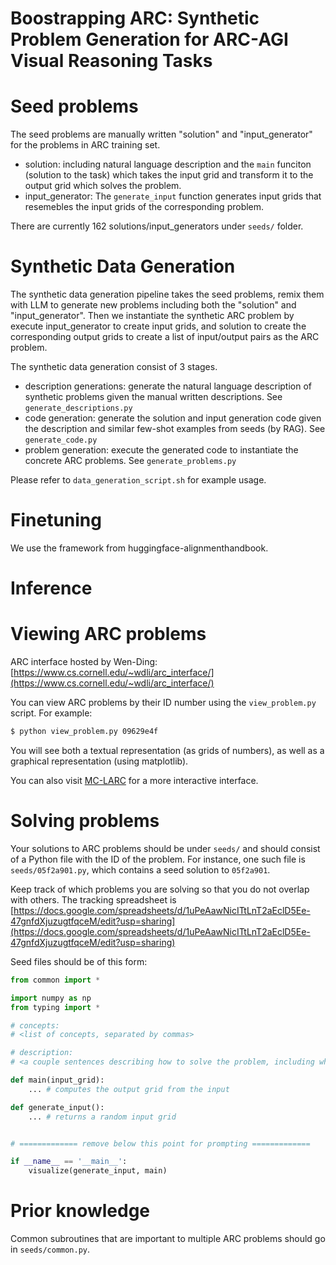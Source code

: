 # Boostrapping ARC: Synthetic Problem Generation for ARC-AGI Visual Reasoning Tasks

# Seed problems

The seed problems are manually written "solution" and "input_generator" for the problems in ARC training set.

* solution: including natural language description and the `main` funciton (solution to the task) which takes the input grid and transform it to the output grid which solves the problem.
* input_generator: The `generate_input` function generates input grids that resemebles the input grids of the corresponding problem.

There are currently 162 solutions/input_generators under `seeds/` folder.

# Synthetic Data Generation

The synthetic data generation pipeline takes the seed problems, remix them with LLM to generate new problems including both the "solution" and "input_generator". Then we instantiate the synthetic ARC problem by execute input_generator to create input grids, and solution to create the corresponding output grids to create a list of input/output pairs as the ARC problem.

The synthetic data generation consist of 3 stages.

* description generations: generate the natural language description of synthetic problems given the manual written descriptions. See `generate_descriptions.py `
* code generation: generate the solution and input generation code given the description and similar few-shot examples from seeds (by RAG). See `generate_code.py`
* problem generation: execute the generated code to instantiate the concrete ARC problems. See `generate_problems.py`

Please refer to `data_generation_script.sh` for example usage.

# Finetuning

We use the framework from huggingface-alignmenthandbook.


# Inference

# 

# Viewing ARC problems

ARC interface hosted by Wen-Ding: [https://www.cs.cornell.edu/~wdli/arc_interface/](https://www.cs.cornell.edu/~wdli/arc_interface/)

You can view ARC problems by their ID number using the `view_problem.py` script. For example:
```bash
$ python view_problem.py 09629e4f
```
You will see both a textual representation (as grids of numbers), as well as a graphical representation (using matplotlib).

You can also visit [MC-LARC](https://mc-larc.github.io/) for a more interactive interface.


# Solving problems

Your solutions to ARC problems should be under `seeds/` and should consist of a Python file with the ID of the problem.
For instance, one such file is `seeds/05f2a901.py`, which contains a seed solution to `05f2a901`.

Keep track of which problems you are solving so that you do not overlap with others. The tracking spreadsheet is [https://docs.google.com/spreadsheets/d/1uPeAawNicITtLnT2aEclD5Ee-47gnfdXjuzugtfqceM/edit?usp=sharing](https://docs.google.com/spreadsheets/d/1uPeAawNicITtLnT2aEclD5Ee-47gnfdXjuzugtfqceM/edit?usp=sharing)


Seed files should be of this form:
```python
from common import *

import numpy as np
from typing import *

# concepts:
# <list of concepts, separated by commas>

# description:
# <a couple sentences describing how to solve the problem, including what you'll see in the input>

def main(input_grid):
    ... # computes the output grid from the input

def generate_input():
    ... # returns a random input grid


# ============= remove below this point for prompting =============

if __name__ == '__main__':
    visualize(generate_input, main)
```

# Prior knowledge

Common subroutines that are important to multiple ARC problems should go in `seeds/common.py`.
